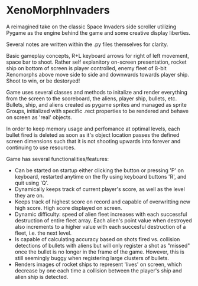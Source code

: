 # XenoMorphInvaders
A reimagined take on the classic Space Invaders side scroller utilizing Pygame as the engine behind the game and some creative display liberties. 

Several notes are written within the .py files themselves for clarity. 


Basic gameplay concepts, R+L keyboard arrows for right of left movement, space bar to shoot. Rather self explanitory on-screen presentation, rocket ship on bottom of screen is player controlled, enemy fleet of 8-bit Xenomorphs above move side to side and downwards towards player ship. Shoot to win, or be destoryed!


Game uses several classes and methods to initalize and render everything from the screen to the scoreboard, the aliens, player ship, bullets, etc. Bullets, ship, and aliens created as pygame sprites and managed as sprite Groups, initialized with specific .rect properties to be rendered and behave on screen as 'real' objects.

In order to keep memory usage and perfomance at optimal levels, each bullet fired is deleted as soon as it's object location passes the defined screen dimensions such that it is not shooting upwards into forever and continuing to use resources.



Game has several functionalities/features:

- Can be started on startup either clicking the button or pressing 'P' on keyboard, restarted anytime on the fly using keyboard buttons 'R', and quit using 'Q'.
- Dynamically keeps track of current player's score, as well as the level they are on.
- Keeps track of highest score on record and capable of overwritting new high score. High score displayed on screen.
- Dynamic difficulty: speed of alien fleet increases with each successful destruction of entire fleet array. Each alien's point value when destroyed also increments to a higher value with each succesful destruction of a fleet, i.e. the next level.
- Is capable of calculating accuracy based on shots fired vs. collision detections of bullets with aliens but will only register a shot as "missed" once the bullet is no longer in the frame of the game. However, this is still seemingly buggy when registering large clusters of bullets.
- Renders images of rocket ships to represent 'lives' on screen, which decrease by one each time a collision between the player's ship and alien ship is detected. 
